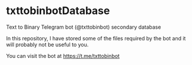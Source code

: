 # txttobinbotDatabase
Text to Binary Telegram bot (@txttobinbot) secondary database

In this repository, I have stored some of the files required by the bot and it will probably not be useful to you.

You can visit the bot at https://t.me/txttobinbot
